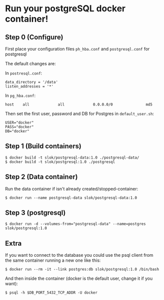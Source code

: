 
Run your postgreSQL docker container!
=====================================

Step 0 (Configure)
------

First place your configuration files `ph_hba.conf` and `postgresql.conf` for postgresql

The default changes are:

In  `postresql.conf`:

    data_directory = '/data'
    listen_addresses = '*'

In `pg_hba.conf`:

    host    all             all             0.0.0.0/0               md5

Then set the first user, password and DB for Postgres in `default_user.sh`:

    USER="docker"
    PASS="docker"
    DB="docker"


Step 1 (Build containers)
-------------------------

    $ docker build -t slok/postgresql-data:1.0 ./postgresql-data/
    $ docker build -t slok/postgresql:1.0 ./postgresql

Step 2 (Data container)
-----------------------

Run the data container if isn't  already created/stopped-container:

    $ docker run --name postgresql-data slok/postgresql-data:1.0

Step 3 (postgresql)
-------------------

    $ docker run -d --volumes-from="postgresql-data" --name=postgres slok/postgresql:1.0

Extra
-----

If you want to connect to the database you could use the psql client from the same container
running a new one like this:

    $ docker run --rm -it --link postgres:db slok/postgresql:1.0 /bin/bash

And then inside the container (docker is the default user, change it if you want):

    $ psql -h $DB_PORT_5432_TCP_ADDR -U docker






